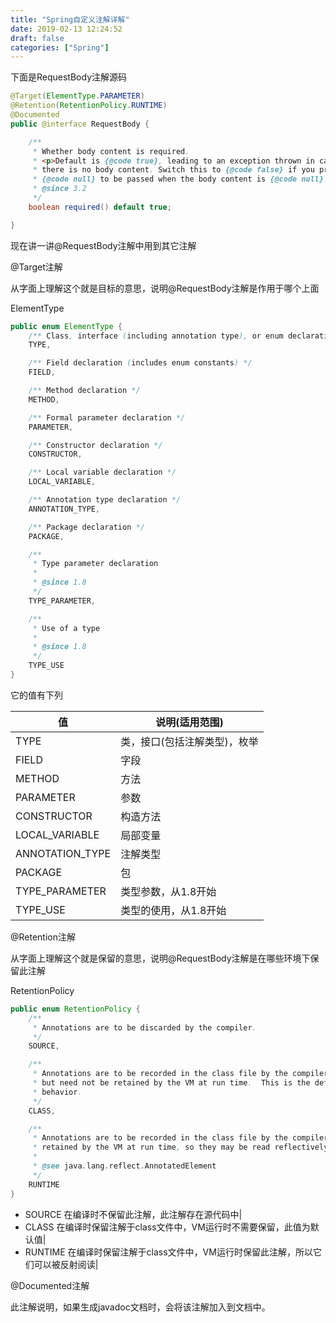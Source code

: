 ```yaml
---
title: "Spring自定义注解详解"
date: 2019-02-13 12:24:52
draft: false
categories: ["Spring"]
---
```


下面是RequestBody注解源码

``` java
@Target(ElementType.PARAMETER)
@Retention(RetentionPolicy.RUNTIME)
@Documented
public @interface RequestBody {

	/**
	 * Whether body content is required.
	 * <p>Default is {@code true}, leading to an exception thrown in case
	 * there is no body content. Switch this to {@code false} if you prefer
	 * {@code null} to be passed when the body content is {@code null}.
	 * @since 3.2
	 */
	boolean required() default true;

}
```
现在讲一讲@RequestBody注解中用到其它注解

@Target注解

从字面上理解这个就是目标的意思，说明@RequestBody注解是作用于哪个上面

ElementType
``` java
public enum ElementType {
    /** Class, interface (including annotation type), or enum declaration */
    TYPE,

    /** Field declaration (includes enum constants) */
    FIELD,

    /** Method declaration */
    METHOD,

    /** Formal parameter declaration */
    PARAMETER,

    /** Constructor declaration */
    CONSTRUCTOR,

    /** Local variable declaration */
    LOCAL_VARIABLE,

    /** Annotation type declaration */
    ANNOTATION_TYPE,

    /** Package declaration */
    PACKAGE,

    /**
     * Type parameter declaration
     *
     * @since 1.8
     */
    TYPE_PARAMETER,

    /**
     * Use of a type
     *
     * @since 1.8
     */
    TYPE_USE
}
```
它的值有下列

|值	|说明(适用范围)|
|---|-----------|
|TYPE|	类，接口(包括注解类型)，枚举|
|FIELD|	字段|
|METHOD|	方法|
|PARAMETER|	参数|
|CONSTRUCTOR|	构造方法|
|LOCAL_VARIABLE|	局部变量|
|ANNOTATION_TYPE|	注解类型|
|PACKAGE|	包|
|TYPE_PARAMETER|	类型参数，从1.8开始|
|TYPE_USE|	类型的使用，从1.8开始|

@Retention注解

从字面上理解这个就是保留的意思，说明@RequestBody注解是在哪些环境下保留此注解

RetentionPolicy
``` java
public enum RetentionPolicy {
    /**
     * Annotations are to be discarded by the compiler.
     */
    SOURCE,

    /**
     * Annotations are to be recorded in the class file by the compiler
     * but need not be retained by the VM at run time.  This is the default
     * behavior.
     */
    CLASS,

    /**
     * Annotations are to be recorded in the class file by the compiler and
     * retained by the VM at run time, so they may be read reflectively.
     *
     * @see java.lang.reflect.AnnotatedElement
     */
    RUNTIME
}
```


* SOURCE  在编译时不保留此注解，此注解存在源代码中|
* CLASS   在编译时保留注解于class文件中，VM运行时不需要保留，此值为默认值|
* RUNTIME 在编译时保留注解于class文件中，VM运行时保留此注解，所以它们可以被反射阅读|

@Documented注解

此注解说明，如果生成javadoc文档时，会将该注解加入到文档中。
